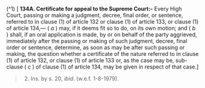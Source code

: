 (^1) [ **134A. Certificate for appeal to the Supreme Court:-** 
Every High Court, passing or making a judgment, decree, final order, or sentence, referred to in clause (1) of article 132 or clause (1) of article 133, or clause (1) of article 134,— ( _a_ ) may, if it deems fit so to do, on its own motion; and ( _b_ ) shall, if an oral application is made, by or on behalf of the party aggrieved, immediately after the passing or making of such judgment, decree, final order or sentence, determine, as soon as may be after such passing or making, the question whether a certificate of the nature referred to in clause (1) of article 132, or clause (1) of article 133 or, as the case may be, sub-clause ( _c_ ) of clause (1) of article 134, may be given in respect of that case.]

> 2. Ins. by s. 20, _ibid_. (w.e.f. 1-8-1979).